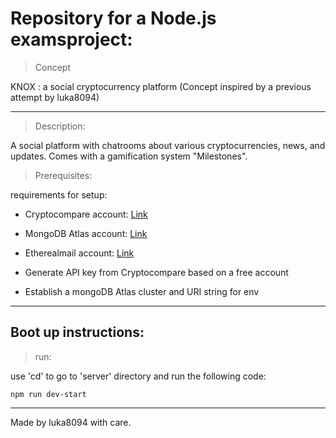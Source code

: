 # Repository for a Node.js examsproject: 

> Concept

KNOX : a social cryptocurrency platform
(Concept inspired by a previous attempt by luka8094)

---

> Description:

A social platform with chatrooms about various cryptocurrencies, news, and updates. Comes with a gamification system "Milestones".

> Prerequisites:

requirements for setup:

* Cryptocompare account: [Link](https://www.cryptocompare.com/)
* MongoDB Atlas account: [Link](https://www.mongodb.com/)
* Etherealmail account: [Link](https://ethereal.email/)

* Generate API key from Cryptocompare based on a free account
* Establish a mongoDB Atlas cluster and URI string for env

---

## Boot up instructions:

> run:

use 'cd' to go to 'server' directory and run the following code:

```
npm run dev-start
```
---
Made by luka8094 with care.
